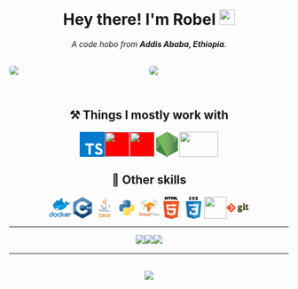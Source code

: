 <div align="center">
  <h1> Hey there! I'm Robel <img src="https://media.giphy.com/media/hvRJCLFzcasrR4ia7z/giphy.gif" width="28px" height="28px"> </h1>
  <i>A code hobo from <b>Addis Ababa, Ethiopia</b>.</i>
</div>
</br>

<div align="center">

<p style="display: flex; justify-content: center; align-items: flex-start;">
<img style="border-radius: 5px; flex: 1" width="400px" src="https://github-readme-stats.vercel.app/api/top-langs/?username=Shifta-Robel&layout=compact&theme=transparent&hide_border=false&langs_count=6" />
  <img style="border-radius: 5px; flex: 1" width="400px" src="https://github-readme-stats.vercel.app/api?username=Shifta-Robel&theme=transparent&hide_border=false&count_private=true&line_height=34"/>
</p>

</div>

</br>
<h2 align="center">⚒️ Things I mostly work with</h2>

<div align="center">

<p style="display: flex; justify-content: center;">
  <img height="45rem" width="45rem" src="https://raw.githubusercontent.com/github/explore/80688e429a7d4ef2fca1e82350fe8e3517d3494d/topics/typescript/typescript.png" />
  <img height="45rem" width="45rem" style="background-color:red;" src="https://cdn.simpleicons.org/solidity/blue" />
  <img height="45rem" width="45rem" style="background-color:red;" src="https://cdn.simpleicons.org/web3dotjs/#1e81b0" />
  <img height="45rem" width="45rem" src="https://raw.githubusercontent.com/github/explore/80688e429a7d4ef2fca1e82350fe8e3517d3494d/topics/nodejs/nodejs.png" />
  <img height="45rem" width="70rem" src="https://hardhat.org/_next/static/media/hardhat-logo-dark.484eb916.svg" />
</p>

</div>

<h2 align="center" font-size=".8em">🧰 Other skills</h2>

<div align="center">

<p style="display: flex; justify-content: center;">
  <img height="40rem" width="40rem" src="https://raw.githubusercontent.com/github/explore/80688e429a7d4ef2fca1e82350fe8e3517d3494d/topics/docker/docker.png" />
  <img height="40rem" width="40rem" src="https://raw.githubusercontent.com/github/explore/180320cffc25f4ed1bbdfd33d4db3a66eeeeb358/topics/cpp/cpp.png" />
  <img height="40rem" width="40rem" src="https://raw.githubusercontent.com/github/explore/5b3600551e122a3277c2c5368af2ad5725ffa9a1/topics/java/java.png" />
  <img height="40rem" width="40rem" src="https://raw.githubusercontent.com/github/explore/80688e429a7d4ef2fca1e82350fe8e3517d3494d/topics/python/python.png" />
  <img height="40rem" width="40rem" src="https://raw.githubusercontent.com/github/explore/80688e429a7d4ef2fca1e82350fe8e3517d3494d/topics/tensorflow/tensorflow.png"/>
  <img height="40rem" width="40rem" src="https://raw.githubusercontent.com/github/explore/80688e429a7d4ef2fca1e82350fe8e3517d3494d/topics/html/html.png"/>
  <img height="40rem" width="40rem" src="https://raw.githubusercontent.com/github/explore/80688e429a7d4ef2fca1e82350fe8e3517d3494d/topics/css/css.png"/>
  <img height="40rem" width="40rem" src="https://avatars.githubusercontent.com/u/100243663?s=200&v=4"/>
  <img height="40rem" width="40rem" src="https://raw.githubusercontent.com/github/explore/80688e429a7d4ef2fca1e82350fe8e3517d3494d/topics/git/git.png"/>
</p>

</div>

<hr/>

<div align="center">
<p style="display: flex; justify-content: center;">
<a href="mailto: robelbire16@gmail.com"><img src="https://img.shields.io/badge/Gmail-robel...@gmail.com-blue?logo=Gmail&logoColor=blue&labelColor=black"></a>
<a href="https://github.com/Shifta-Robel"><img src="https://img.shields.io/github/followers/Shifta-Robel?label=Follow%20Me&style=social"></a>
<a href="https://www.linkedin.com/in/robel-tamirat/"><img src="https://img.shields.io/badge/LinkedIn-Robel%20Tamirat-blue?logo=Linkedin&logoColor=blue&labelColor=black"> </a>
</p>
</div>
  
<hr/>
<br/>

<div align="center">
  <img  width="400rem" src="https://media.giphy.com/media/ch1Z4rUWBZBnO/giphy.gif"></img>
</div>

